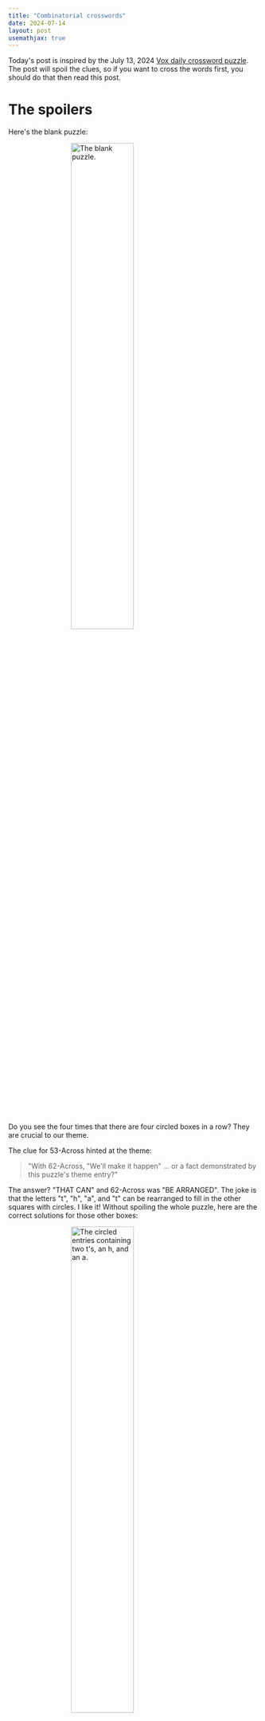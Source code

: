```yaml
---
title: "Combinatorial crosswords"
date: 2024-07-14
layout: post
usemathjax: true
---
```


Today's post is inspired by the July 13, 2024 [Vox daily crossword puzzle](https://www.vox.com/21523212/crossword-puzzles-free-daily-printable).
The post will spoil the clues, so if you want to cross the words first, you should do that then read this post.

# The spoilers

Here's the blank puzzle:

<img 
    style="display: block; 
           margin-left: auto;
           margin-right: auto;
           width: 50%;"
    src="/todayilearned/assets/2024-07-13/circles.png" 
    alt="The blank puzzle.">

Do you see the four times that there are four circled boxes in a row? They are crucial to our theme.

The clue for 53-Across hinted at the theme:  

> "With 62-Across, "We'll make it happen" ... or a fact demonstrated by this puzzle's theme entry?"

The answer? "THAT CAN" and 62-Across was "BE ARRANGED". 
The joke is that the letters "t", "h", "a", and "t" can be rearranged to fill in the other squares with circles.
I like it!
Without spoiling the whole puzzle, here are the correct solutions for those other boxes:

<img 
    style="display: block; 
           margin-left: auto;
           margin-right: auto;
           width: 50%;"
    src="/todayilearned/assets/2024-07-13/circles.png" 
    alt="The circled entries containing two t's, an h, and an a.">

# A first question

The puzzle maker included four of the possible ways to rearrange "that". Did they include all of them?
In other words, how many possible ways are there to rearrange the letters in "that"?

The naive first answer someone might say is that there are "24" ways to rearrange the letters in "that"; there are 4 choices for the first letter, then 3 for the second, then two for the third, and then we have to use the last letter remaining. In other words there are \\(4! = 4\cdot 3 \cdot 2 \cdot 1 = 24\\) ways.
24 is the right answer for asking how to rearrange "That", but *not* "that".
Why? Because two lowercase t's are indistinguishable. The words "thaT" and "That" are different, but when the letters are all lowercase, "that" and "that" are the same.

If I take any rearrangement of "that", and want to capitalize exactly one of the t's, there are two ways to do it. 
For example, take the rearrangement in the top part of the puzzle: "thta". I could get "Thta" or "thTa" out of it.
So there are two rearrangements of "That" for every rearrangement of "that."
If we use the variable \\(T\\) to describe the number of rearrangements of "That", and the variable \\(t\\) to describe the number of rearrangements of "that", then the statement

>So there are two rearrangements of "That" for every rearrangement of "that."

is equivalent to the equation \\(2\cdot t = T\\).
So we can solve for \\(2 \cdot t = 24\\) to see that there are \\(12\\) ways to rearrange "that".
It does seem like it would be hard to fit all 12 ways into a single 15-by-15 crossword grid... but these puzzle makers are pretty creative!

# A harder question

Running through the heart of the University of Minnesota Twin Cities campus is the majestic Mississippi river.
"Mississippi" has a lot of letters, and a lot of *repeated* letters! How many ways are there to rearrange the word "Mississippi"? Should I challenge a crossword puzzle maker to include some rearrangements of Mississippi in puzzle?

We *could* answer the question using the same technique we used to answer the question about rearrangements of "that". If we wanted to do that, we have a lot more bookkeeping to do.
For example, there are four i's in Mississippi. 
So that means that every configuration of i's comes from not just two but \\(4!\\) different rearrangements of the letters.
But it gets even harder because now there are multiple i's and multiple s's *and* multiple p's. 
One way to make all of this bookkeeping easier is to think about how to encorporate formal mathematical notions of symmetry into the picture.
Let's introduce these formal mathematical notions before we return to rearranging the Mississippi.

# Mathematical symmetry

The fundamental structure that mathematicians use to capture symmetry is called a "group."
Groups have two pieces of information: the elements, and the operation. The operation takes two elements, and tells us how to combine them to get a new element. (There is actually a little bit more to say if I wanted to be completely precise, but you can read about that on [Wikipedia](https://en.wikipedia.org/wiki/Group_(mathematics))).

To make this a little closer to home, I want to point out that there is one group that you work with **every single day**. 
That group is called \\(\mathbb{Z}/24\\).
The elements are the numbers \\(0,1,2,3,\\) and so on, up to and including \\(23\\). 
The operation is simple to describe: add the two numbers together. 
So for example \\(3 + 7 = 10\\) in the group. 
We took two numbers \\(3\\) and \\(7\\) and combine them to create our new number \\(10\\). All of these numbers are elements of the group. 
Another example: lets combine \\(2\\) and \\(22\\). 
We see that \\(22 + 2 = 24\\).
Oh no! \\(24\\) is not an element of the group! What do we do??

The answer is the same as if you get asked to go to a two-hour show that starts at 10pm (22h in 24-hour time). You will get done at midnight, or 0h in 24-hour time.

What about \\(21 + 8\\)?
That has the same answer as the question, if I go to bed at 9pm (21h), what time will I wake up, after 8 hours of sleep?
In either case, the answer is \\(5\\).

Now that you know what the group \\(\mathbb{Z}/24\\) is, you could very reasonably ask the question, "how in the world does this encode symmetry?"
Well in this case, it encodes the rotational symmetry of the hour ticks on a 24-hour clock like this one:

<img 
    style="display: block; 
           margin-left: auto;
           margin-right: auto;
           width: 50%;"
    src="/todayilearned/assets/2024-07-13/clock24.jpg" 
    alt="A 24-hour clock.">

(Image from Wikipedia, courtesy of Christine Matthews under the Creative Commons Attribution-Share Alike 2.0 Generic license)

Usually we think about the hand on a clock moving, but Albert Einstien, who discovered the theory of relativity, would have told us that we can think of the clock itself moving, with the hand always pointing straight up like it was midnight, then every hour, the clock would rotate counter clockwise one tick. So the group \\(\mathbb{Z}/24\\) encodes the symmetry of the hours in the day.

<img 
    style="display: block; 
           margin-left: auto;
           margin-right: auto;
           width: 75%;"
    src="/todayilearned/assets/2024-07-13/clocks12.png" 
    alt="The rotational symmetry of 12 hour clocks">


Since \\(\mathbb{Z}/24\\) encodes the symmetry of hours in the day, and 12-hour clocks encode the information of hours in the day, \\(\mathbb{Z}/24\\) should somehow be related to the symmetry of a 12-hour clock. 
But there is something funny that happens here! 
On the twelve hour clock, the symmetry of the hours doubles up! 
We can follow the same rule that the group \\(\mathbb{Z}/24\\) encodes the symmetries of a 12-hour clock by rotating it every hour.

But now here, once we have gone up to twelve, we end up back at the same place! 
This gives us a very special collection of elements of \\(\mathbb{Z}/24\\) called "the stabilizer of the action on the 12-hour clock." 
Those elements are \\(0, 12\\). 
Notice that they have the special property that if I add them together in any way, my set doesn't get any bigger!
This says that \\(0, 12\\) is a "subgroup" of 
In more elementary terms, what this is saying is that, even though there are 24 hours in the day, if you add 12, you stay at the "same time": 12 hours after 6 o'clock is still 6 o'clock.

Even though \\(\mathbb{Z}/24\\) has 24 elements, it still encodes the symmetry of a 12 hour clock. 
This is not a problem at all. 
In fact, it is very helpful to us. 
The possible configurations of the 12 hour clock could be mathematically called the "orbit" of the \\(\mathbb{Z}/24\\) action on the clock. 
Notice the fact that the size of the "stabilizer" is \\(2\\), the size of the "orbit" is \\(12\\), and the size of the group is \\(24 = 2 \cdot 12\\).

This is not a coincidence! The so-called "orbit stabilizer theorem" says that the size of the orbit, times the size of the stabilizer will *always* be the size of the group.

# Bringing it back to "that" and "Mississippi"

When we talk about rearrangements of a bunch of letters, there is a specific group we want to bring into the picture. That group is called the "symmetric group." 
While all groups encode symmetry, the "symmetric group" is in some sense the "biggest, most symmetric of all the symmetries."
There is a way to say that precisely, but it isn't important to us right now, so I don't want to worry about it.
The operation is to rearrange rearrangements. Meta!

In the same way that I defined \\(\mathbb{Z}/24\\) as the symmetries of hours in the day, the symmetric group tells us all the ways to rearrange the letters in a word with distinct letters.
It depends on the number of letters in the word, so we call it \\(S_n\\), where \\(n\\) is the number of letters in the word.
We saw in the example of "That" with a capital "T", that there were 24 possible rearrangements of 4 distinct letters. So that tells us that \\(S_4\\) has 24 elements. (It is not the same as \\(\mathbb{Z}/24\\), the 24 just a numerical coincidence.)

On the other hand, when we worked with the lowercase "that", there were two letters that were the same. In this case, the "orbit" is all of the possible rearrangements, and the "stabilizer" is the collection of elements which preserve "that".
The there are two things that stabilize "that": the "do-nothing" symmetry, and the symmetry that tells us to swap the first and fourth letters ("thaT" symmetry).

So the orbit-stabilizer theorem tells us that there are \\(24/2\\ = 12\\) possible ways to rearrange the word "that."

Now we have the technology to answer the question "how many ways are there to write 'Mississippi'?"
There are 11 letters in total, so we want to start with the group \\(S_{11}\\).
There are \\(39916800\\) elements of \\(S_{11}\\).
Thankfully, there aren't quite that many ways to rearrange "Mississippi."

There are 4 "i's", 4 "s's" and 2 "p's". That means that the stabilizer consists of all ways to rearrange the "i's" (which on its own is \\(S_4\\)), all ways to rearrange the "s's" (alone, another \\(S_4\\)), and the ways to swap or not swap the "p's" (on its own \\(S_2\\)).

Since they all occur at once, we combine them into a bigger stabilizer subgroup that we call \\(S_4 \times S_4 \times S_2\\). The \\(\times\\) is an appropriate notation, because this group \\(S_4 \times S_4\times S_2\\) has \\(24 \cdot 24 \cdot 2 = 1152\\) elements. (At this point it isn't important exactly what the exact structure of \\(S_4 \times S_4\times S_2\\) is, just that it has 1152 elements.)
So the orbit stabilizer theorem tells us that the number of ways to rearrange "Mississippi" is
\\[ \frac{39916800}{1152} = 34650. \\]

Considering that there are *at most* 225 squares in a 15-by-15 crossword, I think it would be a bit rude to challenge any crossword maker to include all rearrangements of Mississippi.

Anyways, thanks for reading! That's that!